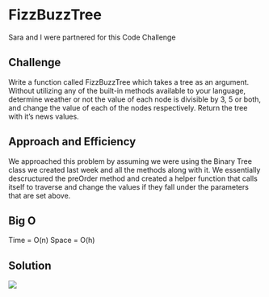 # FizzBuzzTree
Sara and I were partnered for this Code Challenge

## Challenge
 Write a function called FizzBuzzTree which takes a tree as an argument.
Without utilizing any of the built-in methods available to your language, determine weather or not the value of each node is divisible by 3, 5 or both, and change the value of each of the nodes respectively. Return the tree with it’s news values.

## Approach and Efficiency
We approached this problem by assuming we were using the Binary Tree class we created last week and all the methods along with it. We essentially descructured the preOrder method and created a helper function that calls itself to traverse and change the values if they fall under the parameters that are set above.

## Big O
Time = O(n)
Space = O(h)

## Solution
<img src="assets/fizz-buzz-tree.jpg">

